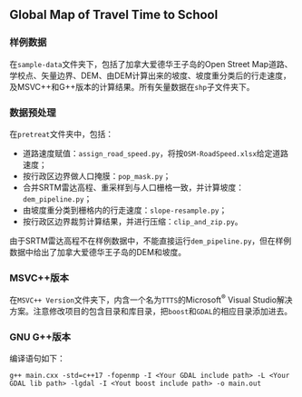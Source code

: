 ## Global Map of Travel Time to School

### 样例数据

在`sample-data`文件夹下，包括了加拿大爱德华王子岛的Open Street Map道路、学校点、矢量边界、DEM、由DEM计算出来的坡度、坡度重分类后的行走速度，及MSVC++和G++版本的计算结果。所有矢量数据在`shp`子文件夹下。

### 数据预处理

在`pretreat`文件夹中，包括：

- 道路速度赋值：`assign_road_speed.py`，将按`OSM-RoadSpeed.xlsx`给定道路速度；
- 按行政区边界做人口掩膜：`pop_mask.py`；
- 合并SRTM雷达高程、重采样到与人口栅格一致，并计算坡度：`dem_pipeline.py`；
- 由坡度重分类到栅格内的行走速度：`slope-resample.py`；
- 按行政区边界裁剪计算结果，并进行压缩：`clip_and_zip.py`。

由于SRTM雷达高程不在样例数据中，不能直接运行`dem_pipeline.py`，但在样例数据中给出了加拿大爱德华王子岛的DEM和坡度。

### MSVC++版本

在`MSVC++ Version`文件夹下，内含一个名为`TTTS`的Microsoft<sup>®</sup> Visual Studio解决方案。注意修改项目的包含目录和库目录，把`boost`和`GDAL`的相应目录添加进去。

### GNU G++版本

编译语句如下：

`g++ main.cxx -std=c++17 -fopenmp -I <Your GDAL include path> -L <Your GDAL lib path> -lgdal -I <Yout boost include path> -o main.out`

